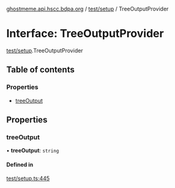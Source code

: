 [ghostmeme.api.hscc.bdpa.org][1] / [test/setup][2] / TreeOutputProvider

# Interface: TreeOutputProvider

[test/setup][2].TreeOutputProvider

## Table of contents

### Properties

- [treeOutput][3]

## Properties

### treeOutput

• **treeOutput**: `string`

#### Defined in

[test/setup.ts:445][4]

[1]: ../README.md
[2]: ../modules/test_setup.md
[3]: test_setup.TreeOutputProvider.md#treeoutput
[4]:
  https://github.com/nhscc/ghostmeme.api.hscc.bdpa.org/blob/1f8d01f/test/setup.ts#L445
